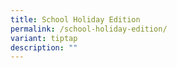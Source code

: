 ```yaml
---
title: School Holiday Edition
permalink: /school-holiday-edition/
variant: tiptap
description: ""
---
```

<p></p>